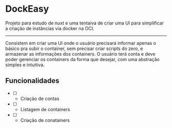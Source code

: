 # DockEasy

Projeto para estudo de nuxt e uma tentaiva de criar uma UI para simplificar a criação de instâncias via docker na OCI. 

---
Consistem em criar uma UI onde o usuário precisará informar apenas o básico pra subir o container, sem precisar criar scripts do zero, e armazenar as informações dos containers. 
O usuário terá conta e deve poder gerenciar os containers da forma que desejar, com uma abstração simples e intuitiva.
 
## Funcionalidades

- [ ] - Criação de contas
- [ ] - Listagem de containers
- [ ] - Criação de conatainers
